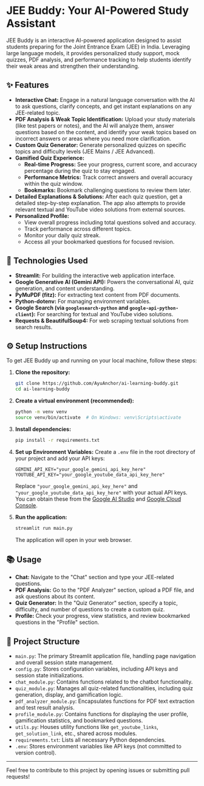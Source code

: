 # JEE Buddy: Your AI-Powered Study Assistant

JEE Buddy is an interactive AI-powered application designed to assist students preparing for the Joint Entrance Exam (JEE) in India. Leveraging large language models, it provides personalized study support, mock quizzes, PDF analysis, and performance tracking to help students identify their weak areas and strengthen their understanding.

## ✨ Features

* **Interactive Chat:** Engage in a natural language conversation with the AI to ask questions, clarify concepts, and get instant explanations on any JEE-related topic.
* **PDF Analysis & Weak Topic Identification:** Upload your study materials (like test papers or notes), and the AI will analyze them, answer questions based on the content, and identify your weak topics based on incorrect answers or areas where you need more clarification.
* **Custom Quiz Generator:** Generate personalized quizzes on specific topics and difficulty levels (JEE Mains / JEE Advanced).
* **Gamified Quiz Experience:**
    * **Real-time Progress:** See your progress, current score, and accuracy percentage during the quiz to stay engaged.
    * **Performance Metrics:** Track correct answers and overall accuracy within the quiz window.
    * **Bookmarks:** Bookmark challenging questions to review them later.
* **Detailed Explanations & Solutions:** After each quiz question, get a detailed step-by-step explanation. The app also attempts to provide relevant textual and YouTube video solutions from external sources.
* **Personalized Profile:**
    * View overall progress including total questions solved and accuracy.
    * Track performance across different topics.
    * Monitor your daily quiz streak.
    * Access all your bookmarked questions for focused revision.

## 🚀 Technologies Used

* **Streamlit:** For building the interactive web application interface.
* **Google Generative AI (Gemini API):** Powers the conversational AI, quiz generation, and content understanding.
* **PyMuPDF (fitz):** For extracting text content from PDF documents.
* **Python-dotenv:** For managing environment variables.
* **Google Search (via `googlesearch-python` and `google-api-python-client`):** For searching for textual and YouTube video solutions.
* **Requests & BeautifulSoup4:** For web scraping textual solutions from search results.

## ⚙️ Setup Instructions

To get JEE Buddy up and running on your local machine, follow these steps:

1.  **Clone the repository:**
    ```bash
    git clone https://github.com/AyuAnchor/ai-learning-buddy.git
    cd ai-learning-buddy
    ```

2.  **Create a virtual environment (recommended):**
    ```bash
    python -m venv venv
    source venv/bin/activate  # On Windows: venv\Scripts\activate
    ```

3.  **Install dependencies:**
    ```bash
    pip install -r requirements.txt
    ```

4.  **Set up Environment Variables:**
    Create a `.env` file in the root directory of your project and add your API keys:
    ```
    GEMINI_API_KEY="your_google_gemini_api_key_here"
    YOUTUBE_API_KEY="your_google_youtube_data_api_key_here"
    ```
    Replace `"your_google_gemini_api_key_here"` and `"your_google_youtube_data_api_key_here"` with your actual API keys. You can obtain these from the [Google AI Studio](https://ai.google.dev/) and [Google Cloud Console](https://console.cloud.google.com/apis/credentials).

5.  **Run the application:**
    ```bash
    streamlit run main.py
    ```

    The application will open in your web browser.

## 📚 Usage

* **Chat:** Navigate to the "Chat" section and type your JEE-related questions.
* **PDF Analysis:** Go to the "PDF Analyzer" section, upload a PDF file, and ask questions about its content.
* **Quiz Generator:** In the "Quiz Generator" section, specify a topic, difficulty, and number of questions to create a custom quiz.
* **Profile:** Check your progress, view statistics, and review bookmarked questions in the "Profile" section.

## 📂 Project Structure

* `main.py`: The primary Streamlit application file, handling page navigation and overall session state management.
* `config.py`: Stores configuration variables, including API keys and session state initializations.
* `chat_module.py`: Contains functions related to the chatbot functionality.
* `quiz_module.py`: Manages all quiz-related functionalities, including quiz generation, display, and gamification logic.
* `pdf_analyzer_module.py`: Encapsulates functions for PDF text extraction and test result analysis.
* `profile_module.py`: Contains functions for displaying the user profile, gamification statistics, and bookmarked questions.
* `utils.py`: Houses utility functions like `get_youtube_links`, `get_solution_link`, etc., shared across modules.
* `requirements.txt`: Lists all necessary Python dependencies.
* `.env`: Stores environment variables like API keys (not committed to version control).

---

Feel free to contribute to this project by opening issues or submitting pull requests!
